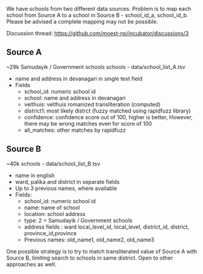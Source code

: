 We have schools from two different data sources. Problem is to map each school from Source A to a school in Source B - school_id_a, school_id_b. Please be advised a complete mapping may not be possible.

Discussion thread: https://github.com/moest-np/incubator/discussions/3


## Source A 
~29k Samudayik / Government schools schools - data/school_list_A.tsv
* name and address in devanagari in single text field
* Fields
  * school_id: numeric school id 
  * school: name and address in devanagari
  * velthuis: velthuis romanized transliteration (computed)
  * district1: most likely distrct (fuzzy matched using rapidfuzz library)
  * confidence: confidence score out of 100, higher is better, However, there may be wrong matches even for score of 100
  * all_matches: other matches by rapidfuzz


## Source B 
~40k schools - data/school_list_B.tsv 
* name in english
* ward, palika and district in separate fields 
* Up to 3 previous names, where available 
* Fields: 
  * school_id: numeric school id 
  * name: name of school
  * location: school address	
  * type: 2 = Samudayik / Government schools
  * address fields : ward local_level_id, local_level, district_id, district, province_id,province	
  * Previous names: old_name1, old_name2, old_name3

One possible strategy is to try to match transliterated value of Source A with Source B, limiting search to schools in same district. Open to other approaches as well. 

